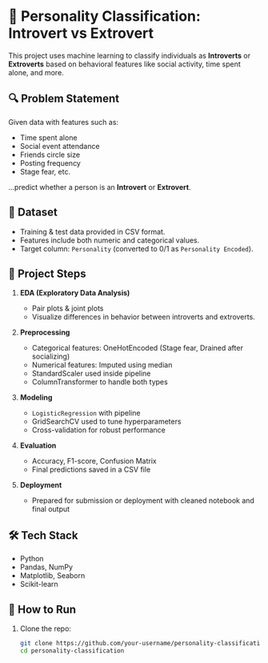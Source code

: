 # 🧠 Personality Classification: Introvert vs Extrovert

This project uses machine learning to classify individuals as **Introverts** or **Extroverts** based on behavioral features like social activity, time spent alone, and more.

## 🔍 Problem Statement

Given data with features such as:
- Time spent alone
- Social event attendance
- Friends circle size
- Posting frequency
- Stage fear, etc.

...predict whether a person is an **Introvert** or **Extrovert**.

## 📁 Dataset

- Training & test data provided in CSV format.
- Features include both numeric and categorical values.
- Target column: `Personality` (converted to 0/1 as `Personality Encoded`).

## 🧪 Project Steps

1. **EDA (Exploratory Data Analysis)**  
   - Pair plots & joint plots
   - Visualize differences in behavior between introverts and extroverts.

2. **Preprocessing**
   - Categorical features: OneHotEncoded (Stage fear, Drained after socializing)
   - Numerical features: Imputed using median
   - StandardScaler used inside pipeline
   - ColumnTransformer to handle both types

3. **Modeling**
   - `LogisticRegression` with pipeline
   - GridSearchCV used to tune hyperparameters
   - Cross-validation for robust performance

4. **Evaluation**
   - Accuracy, F1-score, Confusion Matrix
   - Final predictions saved in a CSV file

5. **Deployment**
   - Prepared for submission or deployment with cleaned notebook and final output

## 🛠️ Tech Stack

- Python
- Pandas, NumPy
- Matplotlib, Seaborn
- Scikit-learn

## 🚀 How to Run

1. Clone the repo:
   ```bash
   git clone https://github.com/your-username/personality-classification.git
   cd personality-classification
